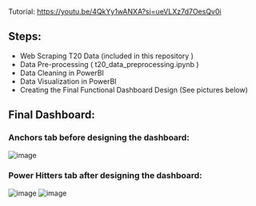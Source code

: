 Tutorial: https://youtu.be/4QkYy1wANXA?si=ueVLXz7d7OesQv0i

## Steps:
- Web Scraping T20 Data (included in this repository )
- Data Pre-processing ( t20_data_preprocessing.ipynb )
- Data Cleaning in PowerBI
- Data Visualization in PowerBI
- Creating the Final Functional Dashboard Design (See pictures below)
  
## Final Dashboard:
### Anchors tab before designing the dashboard:
![image](https://github.com/ShaddAhmed14/T20_Data_Analysis/assets/77004048/338ebbfb-03c0-4330-aa35-92659f91057e)

### Power Hitters tab after designing the dashboard:
![image](https://github.com/ShaddAhmed14/T20_Data_Analysis/assets/77004048/0e12786c-382f-4deb-b693-02e1af7e3b92)
![image](https://github.com/ShaddAhmed14/T20_Data_Analysis/assets/77004048/1caa7339-0b82-45bd-8d03-4ea257eddfb8)


